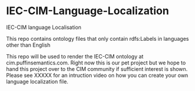 # IEC-CIM-Language-Localization
IEC-CIM language Localisation

This repo contains ontology files that only contain rdfs:Labels in languages other than English

This repo will be used to render the IEC-CIM ontology at cim.puffinsemantics.com. Right now this is our pet project but we hope to hand this project over to the CIM community if sufficient interest is shown. Please see XXXXX for an intruction video on how you can create your own language localization file. 
